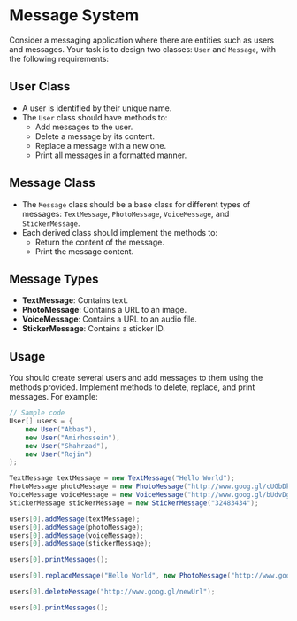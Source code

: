 # Message System

Consider a messaging application where there are entities such as users and messages. Your task is to design two classes: `User` and `Message`, with the following requirements:

## User Class

- A user is identified by their unique name.
- The `User` class should have methods to:
  - Add messages to the user.
  - Delete a message by its content.
  - Replace a message with a new one.
  - Print all messages in a formatted manner.

## Message Class

- The `Message` class should be a base class for different types of messages: `TextMessage`, `PhotoMessage`, `VoiceMessage`, and `StickerMessage`.
- Each derived class should implement the methods to:
  - Return the content of the message.
  - Print the message content.

## Message Types

- **TextMessage**: Contains text.
- **PhotoMessage**: Contains a URL to an image.
- **VoiceMessage**: Contains a URL to an audio file.
- **StickerMessage**: Contains a sticker ID.

## Usage

You should create several users and add messages to them using the methods provided. Implement methods to delete, replace, and print messages. For example:

```java
// Sample code
User[] users = {
    new User("Abbas"),
    new User("Amirhossein"),
    new User("Shahrzad"),
    new User("Rojin")
};

TextMessage textMessage = new TextMessage("Hello World");
PhotoMessage photoMessage = new PhotoMessage("http://www.goog.gl/cUGbDk");
VoiceMessage voiceMessage = new VoiceMessage("http://www.goog.gl/bUdvDg");
StickerMessage stickerMessage = new StickerMessage("32483434");

users[0].addMessage(textMessage);
users[0].addMessage(photoMessage);
users[0].addMessage(voiceMessage);
users[0].addMessage(stickerMessage);

users[0].printMessages();

users[0].replaceMessage("Hello World", new PhotoMessage("http://www.goog.gl/newUrl"));

users[0].deleteMessage("http://www.goog.gl/newUrl");

users[0].printMessages();
